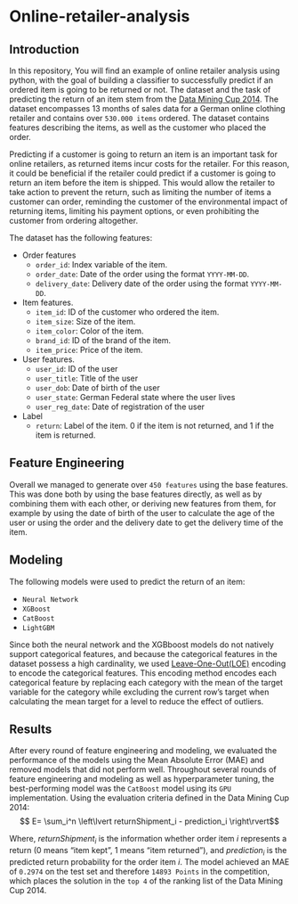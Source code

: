# Online-retailer-analysis
## Introduction
In this repository, You will find an example of online retailer analysis using python, with the goal of building a classifier to successfully predict if an ordered item is going to be returned or not. The dataset and the task of predicting the return of an item stem from the [Data Mining Cup 2014](https://www.data-mining-cup.com/reviews/dmc-2014/). The dataset encompasses 13 months of sales data for a German online clothing retailer and contains over `530.000 items` ordered. The dataset contains features describing the items, as well as the customer who placed the order.

Predicting if a customer is going to return an item is an important task for online retailers, as returned items incur costs for the retailer. For this reason, it could be beneficial if the retailer could predict if a customer is going to return an item before the item is shipped. This would allow the retailer to take action to prevent the return, such as limiting the number of items a customer can order, reminding the customer of the environmental impact of returning items, limiting his payment options, or even prohibiting the customer from ordering altogether.

The dataset has the following features:
- Order features
    - `order_id`: Index variable of the item.
    - `order_date`: Date of the order using the format `YYYY-MM-DD`.
    - `delivery_date`: Delivery date of the order using the format `YYYY-MM-DD`.
- Item features.
    - `item_id`: ID of the customer who ordered the item.
    - `item_size`: Size of the item.
    - `item_color`: Color of the item.
    - `brand_id`: ID of the brand of the item.
    - `item_price`: Price of the item.
- User features.
    - `user_id`:  ID of the user
    - `user_title`: Title of the user
    - `user_dob`: Date of birth of the user
    - `user_state`: German Federal state where the user lives
    - `user_reg_date`: Date of registration of the user
- Label
    - `return`: Label of the item. 0 if the item is not returned, and 1 if the item is returned.

## Feature Engineering
Overall we managed to generate over ``450 features`` using the base features. This was done both by using the base features directly, as well as by combining them with each other, or deriving new features from them, for example by using the date of birth of the user to calculate the age of the user or using the order and the delivery date to get the delivery time of the item.

## Modeling
The following models were used to predict the return of an item:
- `Neural Network`
- `XGBoost`
- `CatBoost`
- `LightGBM`

Since both the neural network and the XGBboost models do not natively support categorical features, and because the categorical features in the dataset possess a high cardinality, we used [Leave-One-Out(LOE)](https://contrib.scikit-learn.org/category_encoders/leaveoneout.html) encoding to encode the categorical features. This encoding method encodes each categorical feature by replacing each category with the mean of the target variable for the category while excluding the current row’s target when calculating the mean target for a level to reduce the effect of outliers.

## Results
After every round of feature engineering and modeling, we evaluated the performance of the models using the Mean Absolute Error (MAE) and removed models that did not perform well. Throughout several rounds of feature engineering and modeling as well as hyperparameter tuning, the best-performing model was the ``CatBoost`` model using its `GPU` implementation. Using the evaluation criteria defined in the Data Mining Cup 2014:
$$ E= \sum_i^n \left\lvert returnShipment_i - prediction_i   \right\rvert$$

Where, $returnShipment_i$ is the information whether order item $i$ represents a return (0 means “item kept”, 1 means “item returned”), and $prediction_i$ is the predicted return probability for the order item $i$. The model achieved an MAE of `0.2974` on the test set and therefore ``14893 Points`` in the competition, which places the solution in the ``top 4`` of the ranking list of the Data Mining Cup 2014. 